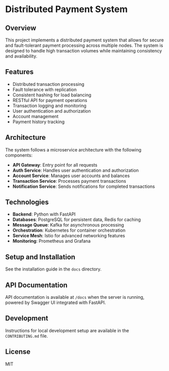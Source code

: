 # Distributed Payment System

## Overview
This project implements a distributed payment system that allows for secure and fault-tolerant payment processing across multiple nodes. The system is designed to handle high transaction volumes while maintaining consistency and availability.

## Features
- Distributed transaction processing
- Fault tolerance with replication
- Consistent hashing for load balancing
- RESTful API for payment operations
- Transaction logging and monitoring
- User authentication and authorization
- Account management
- Payment history tracking

## Architecture
The system follows a microservice architecture with the following components:
- **API Gateway**: Entry point for all requests
- **Auth Service**: Handles user authentication and authorization
- **Account Service**: Manages user accounts and balances
- **Transaction Service**: Processes payment transactions
- **Notification Service**: Sends notifications for completed transactions

## Technologies
- **Backend**: Python with FastAPI
- **Databases**: PostgreSQL for persistent data, Redis for caching
- **Message Queue**: Kafka for asynchronous processing
- **Orchestration**: Kubernetes for container orchestration
- **Service Mesh**: Istio for advanced networking features
- **Monitoring**: Prometheus and Grafana

## Setup and Installation
See the installation guide in the `docs` directory.

## API Documentation
API documentation is available at `/docs` when the server is running, powered by Swagger UI integrated with FastAPI.

## Development
Instructions for local development setup are available in the `CONTRIBUTING.md` file.

## License
MIT